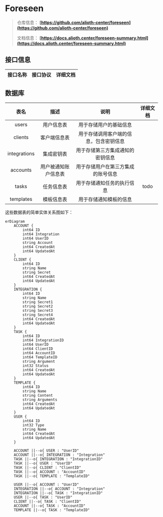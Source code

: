 # Foreseen

> 仓库信息： **[https://github.com/alioth-center/foreseen](https://github.com/alioth-center/foreseen)**
> 
> 文档信息： **[https://docs.alioth.center/foreseen-summary.html](https://docs.alioth.center/foreseen-summary.html)**

## 接口信息

| 接口名称 | 接口协议 | 详细文档 |
|:----:|:----:|:----:|


## 数据库

|      表名      |     描述     |         说明          |                 详细文档                  |
|:------------:|:----------:|:-------------------:|:-------------------------------------:|
|    users     |   用户信息表    |     用于存储用户的基础信息     |    [](foreseen-database-users.md)     |
|   clients    |   客户端信息表   | 用于存储调用客户端的信息，包含密钥信息 |   [](foreseen-database-clients.md)    |
| integrations |   集成密钥表    |  用于存储第三方集成通知的密钥信息   | [](foreseen-database-integrations.md) |
|   accounts   | 用户被通知账户信息表 |  用于存储用户在第三方集成的账号信息  |   [](foreseen-database-accounts.md)   |
|    tasks     |   任务信息表    |    用于存储通知任务的执行信息    |                 todo                  |
|  templates   |   模板信息表    |     用于存储通知模板的信息     |  [](foreseen-database-templates.md)   |

这些数据表的简单实体关系图如下：

```mermaid
erDiagram
    ACCOUNT {
        int64 ID
        int64 Integration
        int64 UserID
        string Account
        int64 CreatedAt
        int64 UpdatedAt
    }
    CLIENT {
        int64 ID
        string Name
        string Secret
        int64 CreatedAt
        int64 UpdatedAt
    }
    INTEGRATION {
        int64 ID
        string Name
        string Secret1
        string Secret2
        string Secret3
        string Secret4
        int64 CreatedAt
        int64 UpdatedAt
    }
    TASK {
        int64 ID
        int64 IntegrationID
        int64 UserID
        int64 ClientID
        int64 AccountID
        int64 TemplateID
        string Argument
        int32 Status
        int64 CreatedAt
        int64 UpdatedAt
    }
    TEMPLATE {
        int64 ID
        string Name
        string Content
        string Arguments
        int64 CreatedAt
        int64 UpdatedAt
    }
    USER {
        int64 ID
        int32 Type
        string Name
        int64 CreatedAt
        int64 UpdatedAt
    }

    ACCOUNT ||--o{ USER : "UserID"
    ACCOUNT ||--o{ INTEGRATION : "Integration"
    TASK ||--o{ INTEGRATION : "IntegrationID"
    TASK ||--o{ USER : "UserID"
    TASK ||--o{ CLIENT : "ClientID"
    TASK ||--o{ ACCOUNT : "AccountID"
    TASK ||--o{ TEMPLATE : "TemplateID"

    USER ||--o{ ACCOUNT : "UserID"
    INTEGRATION ||--o{ ACCOUNT : "Integration"
    INTEGRATION ||--o{ TASK : "IntegrationID"
    USER ||--o{ TASK : "UserID"
    CLIENT ||--o{ TASK : "ClientID"
    ACCOUNT ||--o{ TASK : "AccountID"
    TEMPLATE ||--o{ TASK : "TemplateID"
```